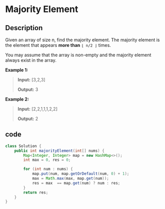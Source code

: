 # Majority Element

## Description

Given an array of size n, find the majority element. The majority element is the element that appears **more than** `⌊ n/2 ⌋` times.

You may assume that the array is non-empty and the majority element always exist in the array.

**Example 1:**

> **Input:** \[3,2,3\] 
>
> **Output:** 3

**Example 2:**

> **Input:** \[2,2,1,1,1,2,2\] 
>
> **Output:** 2

## code

```java
class Solution {
    public int majorityElement(int[] nums) {
        Map<Integer, Integer> map = new HashMap<>();
        int max = 0, res = 0;

        for (int num : nums) {
            map.put(num, map.getOrDefault(num, 0) + 1);
            max = Math.max(max, map.get(num));
            res = max  == map.get(num) ? num : res;
        }
        return res;
    }
}
```

